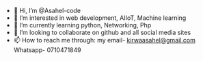 - 👋 Hi, I’m @Asahel-code
- 👀 I’m interested in web development, AIIoT, Machine learning 
- 🌱 I’m currently learning python, Networking, Php
- 💞️ I’m looking to collaborate on github and all social media sites 
- 📫 How to reach me through: my email- kirwaasahel@gmail.com 
                              Whatsapp- 0710471849                              
